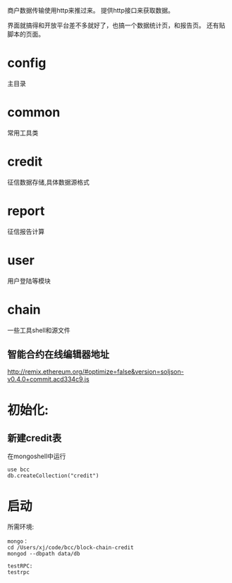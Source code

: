 商户数据传输使用http来推过来。
提供http接口来获取数据。

界面就搞得和开放平台差不多就好了，也搞一个数据统计页，和报告页。
还有贴脚本的页面。

# config
主目录

# common
常用工具类

# credit
征信数据存储,具体数据源格式

# report
征信报告计算

# user
用户登陆等模块

# chain
一些工具shell和源文件

## 智能合约在线编辑器地址
http://remix.ethereum.org/#optimize=false&version=soljson-v0.4.0+commit.acd334c9.js


# 初始化:

## 新建credit表

在mongoshell中运行
```
use bcc
db.createCollection("credit")
```

# 启动

所需环境:
```
mongo：
cd /Users/xj/code/bcc/block-chain-credit
mongod --dbpath data/db

testRPC:
testrpc


```
